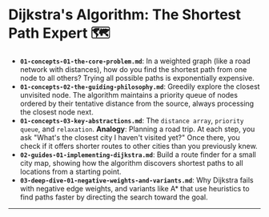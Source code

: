 # Dijkstra's Algorithm: The Shortest Path Expert 🗺️


* **`01-concepts-01-the-core-problem.md`**: In a weighted graph (like a road network with distances), how do you find the shortest path from one node to all others? Trying all possible paths is exponentially expensive.
* **`01-concepts-02-the-guiding-philosophy.md`**: Greedily explore the closest unvisited node. The algorithm maintains a priority queue of nodes ordered by their tentative distance from the source, always processing the closest node next.
* **`01-concepts-03-key-abstractions.md`**: The `distance array`, `priority queue`, and `relaxation`. **Analogy**: Planning a road trip. At each step, you ask "What's the closest city I haven't visited yet?" Once there, you check if it offers shorter routes to other cities than you previously knew.
* **`02-guides-01-implementing-dijkstra.md`**: Build a route finder for a small city map, showing how the algorithm discovers shortest paths to all locations from a starting point.
* **`03-deep-dive-01-negative-weights-and-variants.md`**: Why Dijkstra fails with negative edge weights, and variants like A* that use heuristics to find paths faster by directing the search toward the goal.

---
